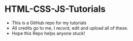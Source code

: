 # HTML-CSS-JS-Tutorials

* This is a GitHub repo for my tutorials
* All credits go to me, I record, edit and upload all of these.
* Hope this Repo helps anyone stuck!
